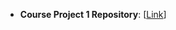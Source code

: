 * <b>Course Project 1 Repository</b>: [<a href="https://github.com/xujiachang1024/ExData_Plotting1">Link</a>]
